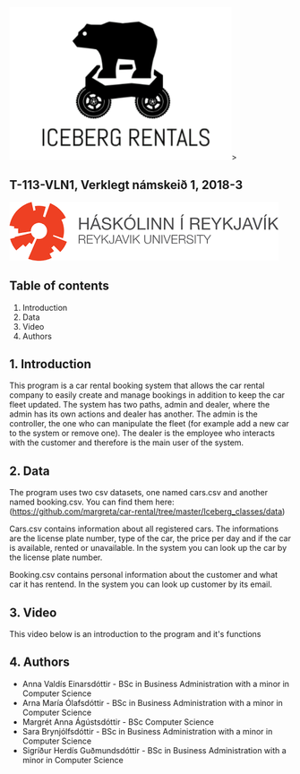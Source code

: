 
![Bear](Bear.png)>
## **T-113-VLN1, Verklegt námskeið 1, 2018-3**

![header1](header1.png)

## **Table of contents**
1. Introduction
2. Data
3. Video
4. Authors


## **1. Introduction**
This program is a car rental booking system that allows the car rental company to easily create and manage bookings in addition to keep the car fleet updated. The system has two paths, admin and dealer, where the admin has its own actions and dealer has another. The admin is the controller, the one who can manipulate the fleet (for example add a new car to the system or remove one). The dealer is the employee who interacts with the customer and therefore is the main user of the system. 

## **2. Data**
The program uses two csv datasets, one named cars.csv and another named booking.csv.
You can find them here: (https://github.com/margreta/car-rental/tree/master/Iceberg_classes/data)

Cars.csv contains information about all registered cars. The informations are the license plate number, type of the car, the price per day and if the car is available, rented or unavailable. In the system you can look up the car by the license plate number.

Booking.csv contains personal information about the customer and what car it has rentend. In the system you can look up customer by its email. 

## **3. Video**
This video below is an introduction to the program and it's functions


## **4. Authors**
- Anna Valdís Einarsdóttir - BSc in Business Administration with a minor in Computer Science
- Arna María Ólafsdóttir - BSc in Business Administration with a minor in Computer Science
- Margrét Anna Ágústsdóttir - BSc Computer Science
- Sara Brynjólfsdóttir - BSc in Business Administration with a minor in Computer Science
- Sigríður Herdís Guðmundsdóttir - BSc in Business Administration with a minor in Computer Science



 
